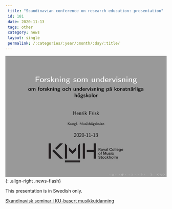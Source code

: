 ```yaml
---
 title: "Scandinavian conference on research education: presentation"
 id: 181
 date: 2020-11-13
 tags: other
 category: news
 layout: single
 permalink: /:categories/:year/:month/:day/:title/
---
```

![image-right](/assets/images/news/tromso.jpg){: .align-right .news-flash}

This presentation is in Swedish only.</p>
<p><a href="https://nmh.no/arrangementer/skandinavisk-seminar-i-kunstnerisk-utviklingssamarbeid">Skandinavisk seminar i KU-basert musikkutdanning<a>

